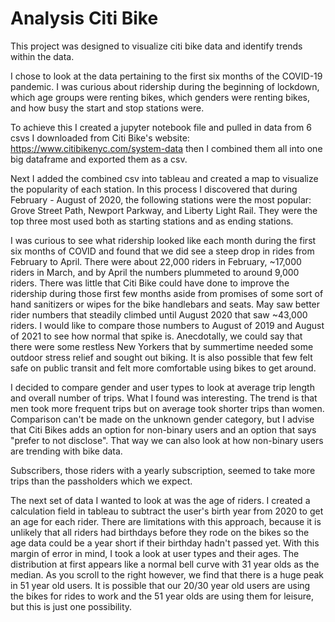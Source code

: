 # Analysis Citi Bike

This project was designed to visualize citi bike data and identify trends within the data.

I chose to look at the data pertaining to the first six months of the COVID-19 pandemic. I was curious about ridership during the beginning of lockdown, which age groups were renting bikes, which genders were renting bikes, and how busy the start and stop stations were. 

To achieve this I created a jupyter notebook file and pulled in data from 6 csvs I downloaded from Citi Bike's website: https://www.citibikenyc.com/system-data then I combined them all into one big dataframe and exported them as a csv. 

Next I added the combined csv into tableau and created a map to visualize the popularity of each station. In this process I discovered that during February - August of 2020, the following stations were the most popular: Grove Street Path, Newport Parkway, and Liberty Light Rail. They were the top three most used both as starting stations and as ending stations. 

I was curious to see what ridership looked like each month during the first six months of COVID and found that we did see a steep drop in rides from February to April. There were about 22,000 riders in February, ~17,000 riders in March, and by April the numbers plummeted to around 9,000 riders. There was little that Citi Bike could have done to improve the ridership during those first few months aside from promises of some sort of hand sanitizers or wipes for the bike handlebars and seats. May saw better rider numbers that steadily climbed until August 2020 that saw ~43,000 riders. I would like to compare those numbers to August of 2019 and August of 2021 to see how normal that spike is. Anecdotally, we could say that there were some restless New Yorkers that by summertime needed some outdoor stress relief and sought out biking. It is also possible that few felt safe on public transit and felt more comfortable using bikes to get around.

I decided to compare gender and user types to look at average trip length and overall number of trips. What I found was interesting. The trend is that men took more frequent trips but on average took shorter trips than women. Comparison can't be made on the unknown gender category, but I advise that Citi Bikes adds an option for non-binary users and an option that says "prefer to not disclose". That way we can also look at how non-binary users are trending with bike data. 

Subscribers, those riders with a yearly subscription, seemed to take more trips than the passholders which we expect.

The next set of data I wanted to look at was the age of riders. I created a calculation field in tableau to subtract the user's birth year from 2020 to get an age for each rider. There are limitations with this approach, because it is unlikely that all riders had birthdays before they rode on the bikes so the age data could be a year short if their birthday hadn't passed yet. With this margin of error in mind, I took a look at user types and their ages. The distribution at first appears like a normal bell curve with 31 year olds as the median. As you scroll to the right however, we find that there is a huge peak in 51 year old users. It is possible that our 20/30 year old users are using the bikes for rides to work and the 51 year olds are using them for leisure, but this is just one possibility. 
